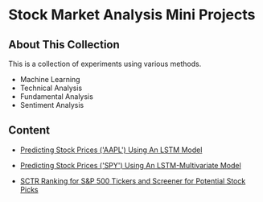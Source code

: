 # Stock Market Analysis Mini Projects

## About This Collection
This is a collection of experiments using various methods.
* Machine Learning
* Technical Analysis
* Fundamental Analysis
* Sentiment Analysis

## Content
* [Predicting Stock Prices ('AAPL') Using An LSTM Model](https://github.com/jinwei-ang/Stock-Market-Analysis-Mini-Projects/tree/main/LSTM-Closing%20Price-AAPL(2021-06-27))
 
* [Predicting Stock Prices ('SPY') Using An LSTM-Multivariate Model](https://github.com/jinwei-ang/Stock-Market-Analysis-Mini-Projects/tree/main/LSTM-Multivariate%20-SPY(2021-07-02))

* [SCTR Ranking for S&P 500 Tickers and Screener for Potential Stock Picks](https://github.com/jinwei-ang/Stock-Market-Analysis-Mini-Projects/tree/main/SCTR(2020-07-02))
 
 
